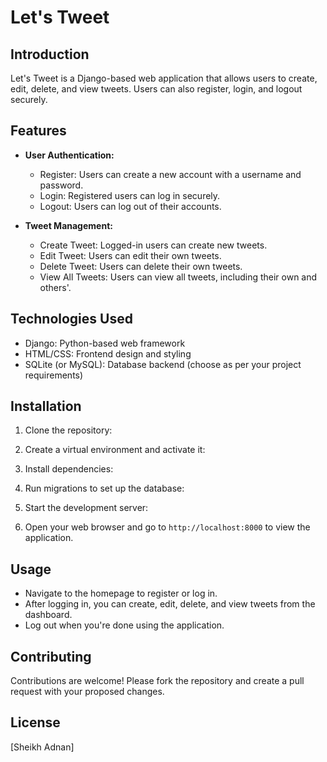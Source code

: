 # Let's Tweet

## Introduction
Let's Tweet is a Django-based web application that allows users to create, edit, delete, and view tweets. Users can also register, login, and logout securely.

## Features
- **User Authentication:**
  - Register: Users can create a new account with a username and password.
  - Login: Registered users can log in securely.
  - Logout: Users can log out of their accounts.

- **Tweet Management:**
  - Create Tweet: Logged-in users can create new tweets.
  - Edit Tweet: Users can edit their own tweets.
  - Delete Tweet: Users can delete their own tweets.
  - View All Tweets: Users can view all tweets, including their own and others'.

## Technologies Used
- Django: Python-based web framework
- HTML/CSS: Frontend design and styling
- SQLite (or MySQL): Database backend (choose as per your project requirements)

## Installation
1. Clone the repository:

2. Create a virtual environment and activate it:

3. Install dependencies:

4. Run migrations to set up the database:

5. Start the development server:

6. Open your web browser and go to `http://localhost:8000` to view the application.

## Usage
- Navigate to the homepage to register or log in.
- After logging in, you can create, edit, delete, and view tweets from the dashboard.
- Log out when you're done using the application.

## Contributing
Contributions are welcome! Please fork the repository and create a pull request with your proposed changes.

## License
[Sheikh Adnan]
